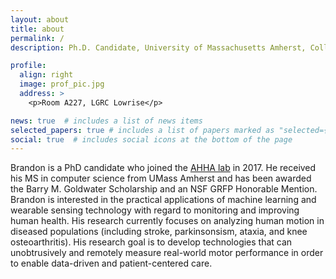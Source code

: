 ```yaml
---
layout: about
title: about
permalink: /
description: Ph.D. Candidate, University of Massachusetts Amherst, College of Information and Computer Sciences.

profile:
  align: right
  image: prof_pic.jpg
  address: >
    <p>Room A227, LGRC Lowrise</p>

news: true  # includes a list of news items
selected_papers: true # includes a list of papers marked as "selected={true}"
social: true  # includes social icons at the bottom of the page
---
```


Brandon is a PhD candidate who joined the [AHHA lab](http://www.ahhalab.org) in 2017. He received his MS in computer science from UMass Amherst and has been awarded the Barry M. Goldwater Scholarship and an NSF GRFP Honorable Mention. Brandon is interested in the practical applications of machine learning and wearable sensing technology with regard to monitoring and improving human health. His research currently focuses on analyzing human motion in diseased populations (including stroke, parkinsonsism, ataxia, and knee osteoarthritis). His research goal is to develop technologies that can unobtrusively and remotely measure real-world motor performance in order to enable data-driven and patient-centered care.
